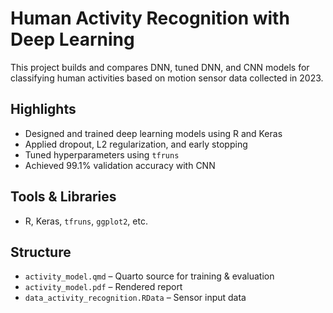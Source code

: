 # Human Activity Recognition with Deep Learning

This project builds and compares DNN, tuned DNN, and CNN models for classifying human activities based on motion sensor data collected in 2023.

## Highlights
- Designed and trained deep learning models using R and Keras
- Applied dropout, L2 regularization, and early stopping
- Tuned hyperparameters using `tfruns`
- Achieved 99.1% validation accuracy with CNN

## Tools & Libraries
- R, Keras, `tfruns`, `ggplot2`, etc.

## Structure
- `activity_model.qmd` – Quarto source for training & evaluation
- `activity_model.pdf` – Rendered report
- `data_activity_recognition.RData` – Sensor input data 

